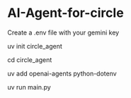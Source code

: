 # AI-Agent-for-circle
Create a .env file with your gemini key

uv init circle_agent

cd circle_agent

uv add openai-agents python-dotenv

uv run main.py